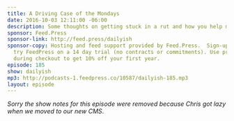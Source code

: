 ```yaml
---
title: A Driving Case of the Mondays
date: 2016-10-03 12:11:00 -06:00
description: Some thoughts on getting stuck in a rut and how you help me get unstuck.
sponsor: Feed.Press
sponsor-link: http://feed.press/dailyish
sponsor-copy: Hosting and feed support provided by Feed.Press.  Sign-up today and
  try FeedPress on a 14 day trial (no contracts or commitments). Use promo code "dailyish"
  during checkout to get 10% off your first year.
episode: 185
show: dailyish
mp3: http://podcasts-1.feedpress.co/10587/dailyish-185.mp3
layout: episode
---
```


<em>Sorry the show notes for this episode were removed because Chris got lazy when we moved to our new CMS</em>.
